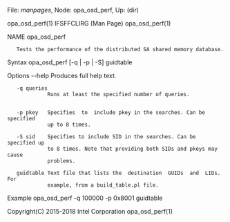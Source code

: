 File: *manpages*,  Node: opa_osd_perf,  Up: (dir)


opa_osd_perf(1)              IFSFFCLIRG (Man Page)             opa_osd_perf(1)



NAME
       opa_osd_perf



       Tests the performance of the distributed SA shared memory database.

Syntax
       opa_osd_perf [-q | -p | -S] guidtable

Options
       --help    Produces full help text.


       -q queries
                 Runs at least the specified number of queries.


       -p pkey   Specifies  to  include pkey in the searches. Can be specified
                 up to 8 times.

       -S sid    Specifies to include SID in the searches. Can be specified up
                 to 8 times. Note that providing both SIDs and pkeys may cause
                 problems.

       guidtable Text file that lists the  destination  GUIDs  and  LIDs.  For
                 example, from a build_table.pl file.


Example
       opa_osd_perf -q 100000 -p 0x8001 guidtable



Copyright(C) 2015-2018         Intel Corporation               opa_osd_perf(1)
